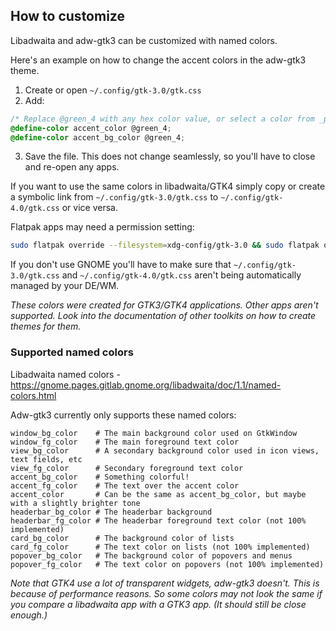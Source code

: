## How to customize

Libadwaita and adw-gtk3 can be customized with named colors.

Here's an example on how to change the accent colors in the adw-gtk3 theme.

1. Create or open `~/.config/gtk-3.0/gtk.css`
2. Add:
```css
/* Replace @green_4 with any hex color value, or select a color from _palette.scss */
@define-color accent_color @green_4;
@define-color accent_bg_color @green_4;
```
3. Save the file. This does not change seamlessly, so you'll have to close and re-open any apps.

If you want to use the same colors in libadwaita/GTK4 simply copy or create a symbolic link from `~/.config/gtk-3.0/gtk.css` to `~/.config/gtk-4.0/gtk.css` or vice versa.

Flatpak apps may need a permission setting:
```bash
sudo flatpak override --filesystem=xdg-config/gtk-3.0 && sudo flatpak override --filesystem=xdg-config/gtk-4.0
```

If you don't use GNOME you'll have to make sure that `~/.config/gtk-3.0/gtk.css` and `~/.config/gtk-4.0/gtk.css` aren't being automatically managed by your DE/WM.

*These colors were created for GTK3/GTK4 applications. Other apps aren't supported. Look into the documentation of other toolkits on how to create themes for them.*

### Supported named colors

Libadwaita named colors - https://gnome.pages.gitlab.gnome.org/libadwaita/doc/1.1/named-colors.html

Adw-gtk3 currently only supports these named colors:

```
window_bg_color    # The main background color used on GtkWindow
window_fg_color    # The main foreground text color
view_bg_color      # A secondary background color used in icon views, text fields, etc
view_fg_color      # Secondary foreground text color
accent_bg_color    # Something colorful!
accent_fg_color    # The text over the accent color
accent_color       # Can be the same as accent_bg_color, but maybe with a slightly brighter tone
headerbar_bg_color # The headerbar background
headerbar_fg_color # The headerbar foreground text color (not 100% implemented)
card_bg_color      # The background color of lists
card_fg_color      # The text color on lists (not 100% implemented)
popover_bg_color   # The background color of popovers and menus
popover_fg_color   # The text color on popovers (not 100% implemented)
```

*Note that GTK4 use a lot of transparent widgets, adw-gtk3 doesn't. This is because of performance reasons. So some colors may not look the same if you compare a libadwaita app with a GTK3 app. (It should still be close enough.)*
